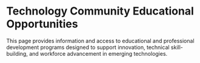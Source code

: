# Technology Community Educational Opportunities

This page provides information and access to educational and professional development programs designed to support innovation, technical skill-building, and workforce advancement in emerging technologies.

